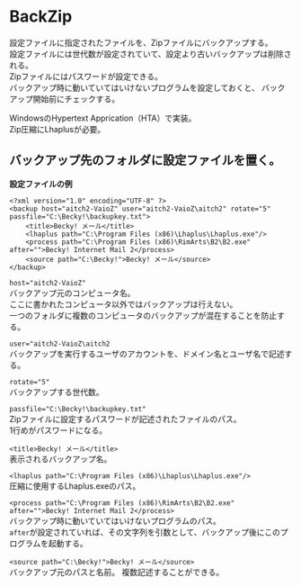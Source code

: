 BackZip
=======
設定ファイルに指定されたファイルを、Zipファイルにバックアップする。  
設定ファイルには世代数が設定されていて、設定より古いバックアップは削除される。  
Zipファイルにはパスワードが設定できる。  
バックアップ時に動いていてはいけないプログラムを設定しておくと、
バックアップ開始前にチェックする。  

WindowsのHypertext Apprication（HTA）で実装。  
Zip圧縮にLhaplusが必要。  

バックアップ先のフォルダに設定ファイルを置く。  
-----------------------------
**設定ファイルの例**

    <?xml version="1.0" encoding="UTF-8" ?>
    <backup host="aitch2-VaioZ" user="aitch2-VaioZ\aitch2" rotate="5" passfile="C:\Becky!\backupkey.txt">
        <title>Becky! メール</title>
        <lhaplus path="C:\Program Files (x86)\Lhaplus\Lhaplus.exe"/>
        <process path="C:\Program Files (x86)\RimArts\B2\B2.exe" after="">Becky! Internet Mail 2</process>
        <source path="C:\Becky!">Becky! メール</source>
    </backup>

`host="aitch2-VaioZ"`  
バックアップ元のコンピュータ名。  
ここに書かれたコンピュータ以外ではバックアップは行えない。  
一つのフォルダに複数のコンピュータのバックアップが混在することを防止する。

`user="aitch2-VaioZ\aitch2`  
バックアップを実行するユーザのアカウントを、ドメイン名とユーザ名で記述する。

`rotate="5"`  
バックアップする世代数。

`passfile="C:\Becky!\backupkey.txt"`  
Zipファイルに設定するパスワードが記述されたファイルのパス。  
1行めがパスワードになる。

`<title>Becky! メール</title>`  
表示されるバックアップ名。

`<lhaplus path="C:\Program Files (x86)\Lhaplus\Lhaplus.exe"/>`  
圧縮に使用するLhaplus.exeのパス。

`<process path="C:\Program Files (x86)\RimArts\B2\B2.exe" after="">Becky! Internet Mail 2</process>`  
バックアップ時に動いていてはいけないプログラムのパス。  
`after`が設定されていれば、その文字列を引数として、バックアップ後にこのプログラムを起動する。

`<source path="C:\Becky!">Becky! メール</source>`  
バックアップ元のパスと名前。
複数記述することができる。
